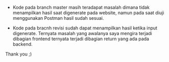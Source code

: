 - Kode pada branch master masih teradapat masalah dimana tidak menampilkan hasil saat digenerate pada website, namun pada saat diuji menggunakan Postman hasil sudah sesuai.

- Kode pada bracnh revisi sudah dapat menampilkan hasil ketika input digenerate. Ternyata masalah yang awalanya saya mengira terjadi dibagian frontend ternyata terjadi dibagian return yang ada pada backend.

Thank you ;)
